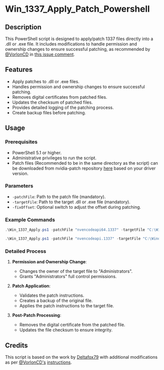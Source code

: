 # Win_1337_Apply_Patch_Powershell

## Description

This PowerShell script is designed to apply/patch 1337 files directly into a .dll or .exe file. It includes modifications to handle permission and ownership changes to ensure successful patching, as recommended by [@VorlonCD](https://github.com/VorlonCD) in [this issue comment](https://github.com/keylase/nvidia-patch/issues/795#issuecomment-2225573296).

## Features

- Apply patches to .dll or .exe files.
- Handles permission and ownership changes to ensure successful patching.
- Removes digital certificates from patched files.
- Updates the checksum of patched files.
- Provides detailed logging of the patching process.
- Create backup files before patching.

## Usage

### Prerequisites

- PowerShell 5.1 or higher.
- Administrative privileges to run the script.
- Patch files (Recommended to be in the same directory as the script) can be downloaded from nvidia-patch repository [here](https://github.com/keylase/nvidia-patch/tree/master/win) based on your driver version.

### Parameters

- `-patchFile`: Path to the patch file (mandatory).
- `-targetFile`: Path to the target .dll or .exe file (mandatory).
- `-fixOffset`: Optional switch to adjust the offset during patching.

### Example Commands

```powershell
.\Win_1337_Apply.ps1 -patchFile "nvencodeapi64.1337" -targetFile "C:\Windows\System32\nvencodeapi64.dll" -fixOffset
```

```powershell
.\Win_1337_Apply.ps1 -patchFile "nvencodeapi.1337" -targetFile "C:\Windows\SysWOW64\nvencodeapi.dll" -fixOffset
```

<!-- ### Instructions

1. **Ensure no program is using the target file**:

   - Use Sysinternals Process Explorer to find any handles or DLL files in use and terminate them if necessary.

2. **Run the script with administrative privileges**:

   - The script checks for administrative privileges and will prompt to restart with elevated rights if not run as an administrator.

3. **Follow the script prompts**:
   - The script will unlock the file by changing its owner to "Administrators" and granting full control permissions.
   - It will then apply the patches, remove the digital certificate, and update the checksum of the patched file. -->

### Detailed Process

1. **Permission and Ownership Change**:

   - Changes the owner of the target file to "Administrators".
   - Grants "Administrators" full control permissions.

2. **Patch Application**:

   - Validates the patch instructions.
   - Creates a backup of the original file.
   - Applies the patch instructions to the target file.

3. **Post-Patch Processing**:
   - Removes the digital certificate from the patched file.
   - Updates the file checksum to ensure integrity.

## Credits

This script is based on the work by [Deltafox79](https://github.com/Deltafox79/Win_1337_Apply_Patch) with additional modifications as per [@VorlonCD's](https://github.com/VorlonCD) [instructions](https://github.com/keylase/nvidia-patch/issues/795#issuecomment-2225573296).
